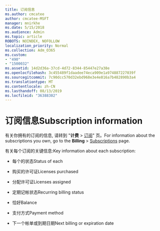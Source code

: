 ```yaml
---
title: 订阅信息
ms.author: cmcatee
author: cmcatee-MSFT
manager: mnirkhe
ms.date: 5/15/2018
ms.audience: Admin
ms.topic: article
ROBOTS: NOINDEX, NOFOLLOW
localization_priority: Normal
ms.collection: Adm_O365
ms.custom:
- "490"
- "1500032"
ms.assetid: 14d2d36a-37cd-4d72-8344-85447e27a38e
ms.openlocfilehash: 3c455489f1daadee74eca909e1a974887227039f
ms.sourcegitcommit: 7c90dcc570d32ebd968e3e4e816a7b482890b3a4
ms.translationtype: MT
ms.contentlocale: zh-CN
ms.lasthandoff: 08/13/2019
ms.locfileid: "36388302"
---
```

# <a name="subscription-information"></a><span data-ttu-id="ce3b3-102">订阅信息</span><span class="sxs-lookup"><span data-stu-id="ce3b3-102">Subscription information</span></span>

<span data-ttu-id="ce3b3-103">有关你拥有的订阅的信息, 请转到 "**计费** \> [订阅](https://go.microsoft.com/fwlink/p/?linkid=842054)" 页。</span><span class="sxs-lookup"><span data-stu-id="ce3b3-103">For information about the subscriptions you own, go to the **Billing** \> [Subscriptions](https://go.microsoft.com/fwlink/p/?linkid=842054) page.</span></span>
  
<span data-ttu-id="ce3b3-104">有关每个订阅的关键信息:</span><span class="sxs-lookup"><span data-stu-id="ce3b3-104">Key information about each subscription:</span></span>
  
- <span data-ttu-id="ce3b3-105">每个的状态</span><span class="sxs-lookup"><span data-stu-id="ce3b3-105">Status of each</span></span>

- <span data-ttu-id="ce3b3-106">购买的许可证</span><span class="sxs-lookup"><span data-stu-id="ce3b3-106">Licenses purchased</span></span>

- <span data-ttu-id="ce3b3-107">分配许可证</span><span class="sxs-lookup"><span data-stu-id="ce3b3-107">Licenses assigned</span></span>

- <span data-ttu-id="ce3b3-108">定期记帐状态</span><span class="sxs-lookup"><span data-stu-id="ce3b3-108">Recurring billing status</span></span>

- <span data-ttu-id="ce3b3-109">恰好</span><span class="sxs-lookup"><span data-stu-id="ce3b3-109">Balance</span></span>

- <span data-ttu-id="ce3b3-110">支付方式</span><span class="sxs-lookup"><span data-stu-id="ce3b3-110">Payment method</span></span>

- <span data-ttu-id="ce3b3-111">下一个帐单或到期日期</span><span class="sxs-lookup"><span data-stu-id="ce3b3-111">Next billing or expiration date</span></span>